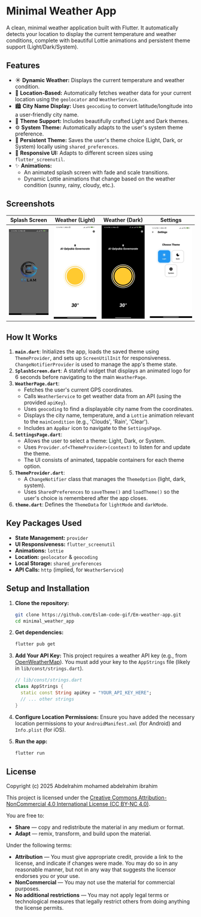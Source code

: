 # Minimal Weather App

A clean, minimal weather application built with Flutter. It automatically detects your location to display the current temperature and weather conditions, complete with beautiful Lottie animations and persistent theme support (Light/Dark/System).

## Features

* ☀️ **Dynamic Weather:** Displays the current temperature and weather condition.
* 📍 **Location-Based:** Automatically fetches weather data for your current location using the `geolocator` and `WeatherService`.
* 🏙️ **City Name Display:** Uses `geocoding` to convert latitude/longitude into a user-friendly city name.
* 🎨 **Theme Support:** Includes beautifully crafted Light and Dark themes.
* ⚙️ **System Theme:** Automatically adapts to the user's system theme preference.
* 💾 **Persistent Theme:** Saves the user's theme choice (Light, Dark, or System) locally using `shared_preferences`.
* 📱 **Responsive UI:** Adapts to different screen sizes using `flutter_screenutil`.
* ✨ **Animations:**
    * An animated splash screen with fade and scale transitions.
    * Dynamic Lottie animations that change based on the weather condition (sunny, rainy, cloudy, etc.).

## Screenshots

|                Splash Screen                 |                    Weather (Light)                    |                   Weather (Dark)                    |                 Settings                  |
|:--------------------------------------------:|:-----------------------------------------------------:|:---------------------------------------------------:|:-----------------------------------------:|
| ![Splash Screen](./assets/readme/splash.jpg) | ![Weather (Light)](./assets/readme/weather_light.jpg) | ![Weather (Dark)](./assets/readme/weather_dark.jpg) | ![Settings](./assets/readme/settings.jpg) |
## How It Works

1.  **`main.dart`**: Initializes the app, loads the saved theme using `ThemeProvider`, and sets up `ScreenUtilInit` for responsiveness. `ChangeNotifierProvider` is used to manage the app's theme state.
2.  **`SplashScreen.dart`**: A stateful widget that displays an animated logo for 6 seconds before navigating to the main `WeatherPage`.
3.  **`WeatherPage.dart`**:
    * Fetches the user's current GPS coordinates.
    * Calls `WeatherService` to get weather data from an API (using the provided `apiKey`).
    * Uses `geocoding` to find a displayable city name from the coordinates.
    * Displays the city name, temperature, and a `Lottie` animation relevant to the `mainCondition` (e.g., 'Clouds', 'Rain', 'Clear').
    * Includes an `AppBar` icon to navigate to the `SettingsPage`.
4.  **`SettingsPage.dart`**:
    * Allows the user to select a theme: Light, Dark, or System.
    * Uses `Provider.of<ThemeProvider>(context)` to listen for and update the theme.
    * The UI consists of animated, tappable containers for each theme option.
5.  **`ThemeProvider.dart`**:
    * A `ChangeNotifier` class that manages the `ThemeOption` (light, dark, system).
    * Uses `SharedPreferences` to `saveTheme()` and `loadTheme()` so the user's choice is remembered after the app closes.
6.  **`theme.dart`**: Defines the `ThemeData` for `lightMode` and `darkMode`.

## Key Packages Used

* **State Management:** `provider`
* **UI Responsiveness:** `flutter_screenutil`
* **Animations:** `lottie`
* **Location:** `geolocator` & `geocoding`
* **Local Storage:** `shared_preferences`
* **API Calls:** `http` (implied, for `WeatherService`)

## Setup and Installation

1.  **Clone the repository:**
    ```bash
    git clone https://github.com/Eslam-code-gif/Em-weather-app.git
    cd minimal_weather_app
    ```

2.  **Get dependencies:**
    ```bash
    flutter pub get
    ```

3.  **Add Your API Key:**
    This project requires a weather API key (e.g., from [OpenWeatherMap](https://openweathermap.org/api)).
    You must add your key to the `AppStrings` file (likely in `lib/const/strings.dart`).

    ```dart
    // lib/const/strings.dart
    class AppStrings {
      static const String apiKey = "YOUR_API_KEY_HERE";
      // ... other strings
    }
    ```

4.  **Configure Location Permissions:**
    Ensure you have added the necessary location permissions to your `AndroidManifest.xml` (for Android) and `Info.plist` (for iOS).

5.  **Run the app:**
    ```bash
    flutter run
    ```

## License

Copyright (c) 2025 Abdelrahim mohamed abdelrahim ibrahim

This project is licensed under the [Creative Commons Attribution-NonCommercial 4.0 International License (CC BY-NC 4.0)](https://creativecommons.org/licenses/by-nc/4.0/).

You are free to:

* **Share** — copy and redistribute the material in any medium or format.
* **Adapt** — remix, transform, and build upon the material.

Under the following terms:

* **Attribution** — You must give appropriate credit, provide a link to the license, and indicate if changes were made. You may do so in any reasonable manner, but not in any way that suggests the licensor endorses you or your use.
* **NonCommercial** — You may not use the material for commercial purposes.
* **No additional restrictions** — You may not apply legal terms or technological measures that legally restrict others from doing anything the license permits.
